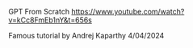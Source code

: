 GPT From Scratch
https://www.youtube.com/watch?v=kCc8FmEb1nY&t=656s

Famous tutorial by Andrej Kaparthy
4/04/2024

